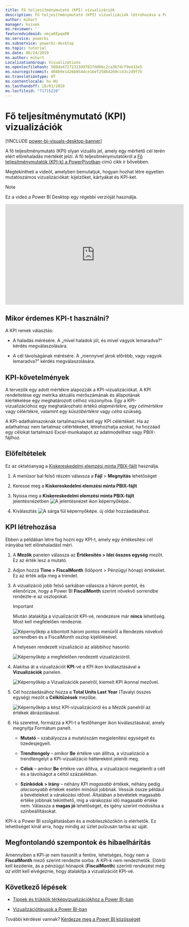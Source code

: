 ```yaml
---
title: Fő teljesítménymutató (KPI) vizualizációk
description: Fő teljesítménymutató (KPI) vizualizációk létrehozása a Power BI-ban
author: mihart
manager: kvivek
ms.reviewer: ''
featuredvideoid: xmja6EpqaO0
ms.service: powerbi
ms.subservice: powerbi-desktop
ms.topic: tutorial
ms.date: 06/24/2019
ms.author: mihart
LocalizationGroup: Visualizations
ms.openlocfilehash: 508da47272313d9781fdd66c2ca367dcf9e433e5
ms.sourcegitcommit: d04b9e1426b8544ce16ef25864269cc43c2d9f7b
ms.translationtype: HT
ms.contentlocale: hu-HU
ms.lasthandoff: 10/01/2019
ms.locfileid: "71715228"
---
```

# <a name="key-performance-indicator-kpi-visuals"></a>Fő teljesítménymutató (KPI) vizualizációk

[!INCLUDE [power-bi-visuals-desktop-banner](../includes/power-bi-visuals-desktop-banner.md)]

A fő teljesítménymutató (KPI) olyan vizuális jel, amely egy mérhető cél terén elért előrehaladás mértékét jelzi. A fő teljesítménymutatókról a [Fő teljesítménymutatók (KPI-k) a PowerPivotban](/previous-versions/sql/sql-server-2012/hh272050(v=sql.110)) című cikk ír bővebben.

Megtekintheti a videót, amelyben bemutatjuk, hogyan hozhat létre egyetlen mutatószámos vizualizációkat: kijelzőket, kártyákat és KPI-ket.
   > [!NOTE]
   > Ez a videó a Power BI Desktop egy régebbi verzióját használja.
   > 
   > 
<iframe width="560" height="315" src="https://www.youtube.com/embed/xmja6EpqaO0?list=PL1N57mwBHtN0JFoKSR0n-tBkUJHeMP2cP" frameborder="0" allowfullscreen></iframe>

## <a name="when-to-use-a-kpi"></a>Mikor érdemes KPI-t használni?

A KPI remek választás:

* A haladás mérésére. A „mivel haladok jól, és mivel vagyok lemaradva?” kérdés megválaszolására.

* A cél távolságának mérésére. A „mennyivel járok előrébb, vagy vagyok lemaradva?” kérdés megválaszolására.

## <a name="kpi-requirements"></a>KPI-követelmények

A tervezők egy adott mértékre alapozzák a KPI-vizualizációkat. A KPI rendeltetése egy metrika aktuális mérőszámának és állapotának kiértékelése egy meghatározott célhoz viszonyítva. Egy a KPI-vizualizációhoz egy meghatározható értékű *alapmértékre*, egy *célmértékre* vagy célértékre, valamint egy *küszöbértékre* vagy *célra* szükség.

A KPI-adathalmazoknak tartalmazniuk kell egy KPI célértékeit. Ha az adathalmaz nem tartalmaz célértékeket, létrehozhatja azokat, ha hozzáad egy célokat tartalmazó Excel-munkalapot az adatmodellhez vagy PBIX-fájlhoz.

## <a name="prerequisites"></a>Előfeltételek

Ez az oktatóanyag a [Kiskereskedelmi elemzési minta PBIX-fájlt](http://download.microsoft.com/download/9/6/D/96DDC2FF-2568-491D-AAFA-AFDD6F763AE3/Retail%20Analysis%20Sample%20PBIX.pbix) használja.

1. A menüsor bal felső részén válassza a **Fájl** > **Megnyitás** lehetőséget
   
2. Keresse meg a **Kiskereskedelmi elemzési minta PBIX-fájlt**

1. Nyissa meg a **Kiskereskedelmi elemzési minta PBIX-fájlt** jelentésnézetben ![A jelentésnézet ikon képernyőképe.](media/power-bi-visualization-kpi/power-bi-report-view.png).

1. Kiválasztás ![A sárga fül képernyőképe.](media/power-bi-visualization-kpi/power-bi-yellow-tab.png) új oldal hozzáadásához.

## <a name="how-to-create-a-kpi"></a>KPI létrehozása

Ebben a példában létre fog hozni egy KPI-t, amely egy értékesítési cél irányába tett előrehaladást méri.

1. A **Mezők** panelen válassza az **Értékesítés > Idei összes egység** mezőt.  Ez az érték lesz a mutató.

1. Adjon hozzá **Time > FiscalMonth** (Időpont > Pénzügyi hónap) értékeket.  Ez az érték adja meg a trendet.

1. A vizualizáció jobb felső sarkában válassza a három pontot, és ellenőrizze, hogy a Power BI **FiscalMonth** szerint növekvő sorrendbe rendezte-e az oszlopokat.

    > [!IMPORTANT]
    > Miután átalakítja a vizualizációt KPI-vé, rendezésre már **nincs** lehetőség. Most kell megfelelően rendeznie.

    ![Képernyőkép a kibontott három pontos menüről a Rendezés növekvő sorrendben és a FiscalMonth oszlop kijelölésével.](media/power-bi-visualization-kpi/power-bi-ascending-by-fiscal-month.png)

    A helyesen rendezett vizualizáció az alábbihoz hasonló:

    ![Képernyőkép a megfelelően rendezett vizualizációról.](media/power-bi-visualization-kpi/power-bi-chart.png)

1. Alakítsa át a vizualizációt **KPI**-vé a KPI ikon kiválasztásával a **Vizualizációk** panelen.

    ![Képernyőkép a Vizualizációk panelről, kiemelt KPI ikonnal mezővel.](media/power-bi-visualization-kpi/power-bi-kpi-template.png)

1. Cél hozzáadásához húzza a **Total Units Last Year** (Tavalyi összes egység) mezőt a **Célkitűzések** mezőbe.

    ![Képernyőkép a kész KPI-vizualizációról és a Mezők panelről az értékek ábrázolásával.](media/power-bi-visualization-kpi/power-bi-kpi-done.png)

1. Ha szeretné, formázza a KPI-t a festőhenger ikon kiválasztásával, amely megnyitja Formátum panelt.

    * **Mutató** – szabályozza a mutatószám megjelenítési egységeit és tizedesjegyeit.

    * **Trendtengely** – amikor **Be** értékre van állítva, a vizualizáció a trendtengelyt a KPI-vizualizáció háttereként jeleníti meg.  

    * **Célok** – amikor **Be** értékre van állítva, a vizualizáció megjeleníti a célt és a távolságot a céltól százalékban.

    * **Színkódok > Irány** – néhány KPI *magasabb* értékek, néhány pedig *alacsonyabb* értékek esetén minősül jobbnak. Vessük össze például a bevételeket a várakozási idővel. Általában a bevételek magasabb értéke jobbnak tekinthető, míg a várakozási idő magasabb értéke nem. Válassza a **magas jó** lehetőséget, és igény szerint módosítsa a színbeállításokat.

KPI-k a Power BI szolgáltatásban és a mobileszközökön is elérhetők. Ez lehetőséget kínál arra, hogy mindig az üzlet pulzusán tartsa az ujját.

## <a name="considerations-and-troubleshooting"></a>Megfontolandó szempontok és hibaelhárítás

Amennyiben a KPI-je nem hasonlít a fentire, lehetséges, hogy nem a **FiscalMonth** mező szerint rendezte sorba. A KPI-k nem rendezhetők. Elölről kell kezdenie, ás a pénzügyi hónapok (**FiscalMonth**) szerinti rendezést még *az előtt* kell elvégeznie, hogy átalakítja a vizualizációt KPI-vé.

## <a name="next-steps"></a>Következő lépések

* [Tippek és trükkök térképvizualizációkhoz a Power BI-ban](power-bi-map-tips-and-tricks.md)

* [Vizualizációtípusok a Power BI-ban](power-bi-visualization-types-for-reports-and-q-and-a.md)

További kérdései vannak? [Kérdezze meg a Power BI közösségét](http://community.powerbi.com/)
